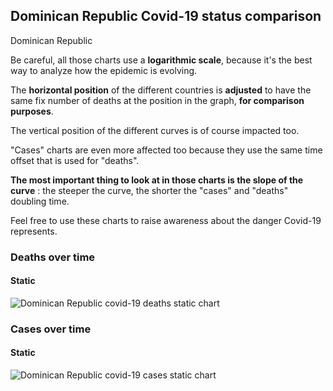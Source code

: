## Dominican Republic Covid-19 status comparison 

Dominican Republic



Be careful, all those charts use a **logarithmic scale**, because it's the best way to analyze how the epidemic is evolving.
 
The **horizontal position** of the different countries is **adjusted** to have the same fix number of deaths at the position in the graph, **for comparison purposes**.

The vertical position of the different curves is of course impacted too.

"Cases" charts are even more affected too because they use the same time offset that is used for "deaths".

**The most important thing to look at in those charts is the slope of the curve** : the steeper the curve, the shorter the "cases" and "deaths" doubling time.

Feel free to use these charts to raise awareness about the danger Covid-19 represents. 


 
### Deaths over time
 
#### Static
![Dominican Republic covid-19 deaths static chart](https://raw.githubusercontent.com/madlag/coronavirus_study/master/notebooks/graphs/2020-03-22/countries/Dominican_Republic/2020-03-22_Dominican_Republic_deaths.png "Dominican Republic covid-19 deaths static chart")   

 
### Cases over time
 
#### Static
![Dominican Republic covid-19 cases static chart](https://raw.githubusercontent.com/madlag/coronavirus_study/master/notebooks/graphs/2020-03-22/countries/Dominican_Republic/2020-03-22_Dominican_Republic_cases.png "Dominican Republic covid-19 cases static chart")   

